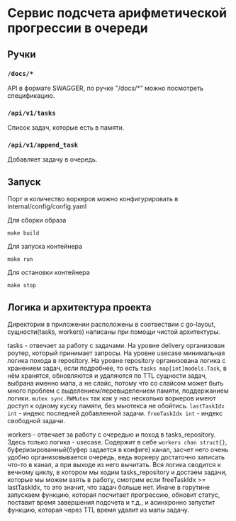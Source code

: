 # Сервис подсчета арифметической прогрессии в очереди

## Ручки

### `/docs/*`

API в формате SWAGGER, по ручке "/docs/*" можно посмотреть спецификацию.

### `/api/v1/tasks`

Список задач, которые есть в памяти.

### `/api/v1/append_task`

Добавляет задачу в очередь.

## Запуск

Порт и количество воркеров можно конфигурировать в internal/config/config.yaml

Для сборки образа
```shell
make build
```

Для запуска контейнера
```shell
make run
```

Для остановки контейнера
```shell
make stop
```

## Логика и архитектура проекта

Директории в приложении расположены в соотвествии с go-layout, сущности(tasks, workers) написаны при помощи чистой архитектуры.

tasks - отвечает за работу с задачами. На уровне delivery организован роутер, который принимает запросы. На уровне usecase минимальная логика похода в repository. На уровне repository организована логика с хранением задач, если подробнее, то 
есть ```tasks map[int]models.Task```, в нём хранятся, обновляются и удаляются по TTL сущности задач, выбрана именно мапа, а не слайс, потому что со слайсом может быть много проблем с выделением/перевыделением памяти, поддержанием логики. ```mutex sync.RWMutex```
так как у нас несколько воркеров имеют доступ к одному куску памяти, без мьютекса не обойтись. ```lastTaskIdx int``` - индекс последней добавленной задачи. ```freeTaskIdx int``` - индекс свободной задачи.


workers - отвечает за работу с очередью и поход в tasks_repository. Здесь только логика - usecase. Содержит в себе ```workers chan struct{}```, буферизированный(буфер задается в конфиге) канал, засчет него очень удобно организовывается очередь, ведь воркеру достаточно записать что-то в канал, а при выходе из него вычитать.
Вся логика сводится к вечному циклу, в котором мы ходим tasks_repository и достаем задачи, которые мы можем взять в работу, смотрим если freeTaskIdx >= lastTaskIdx, то это значит, что задач больше нет. Иначе в горутине запускаем функцию, которая
посчитает прогрессию, обновит статус, поставит время завершения подсчета и т.д., и асинхронно запустит функцию, которая через TTL время удалит из мапы задачу.
